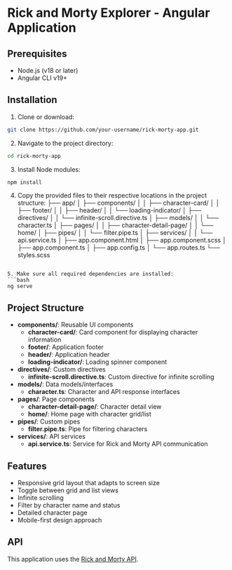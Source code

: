 # Rick and Morty Explorer - Angular Application

## Prerequisites
- Node.js (v18 or later)
- Angular CLI v19+

## Installation

1. Clone or download:
```bash
git clone https://github.com/your-username/rick-morty-app.git
```

2. Navigate to the project directory:
```bash
cd rick-morty-app
```

3. Install Node modules:
```bash
npm install
```

4. Copy the provided files to their respective locations in the project structure:
├── app/
│   ├── components/
│   │   ├── character-card/
│   │   ├── footer/
│   │   ├── header/
│   │   └── loading-indicator/
│   ├── directives/
│   │   └── infinite-scroll.directive.ts
│   ├── models/
│   │   └── character.ts
│   ├── pages/
│   │   ├── character-detail-page/
│   │   └── home/
│   ├── pipes/
│   │   └── filter.pipe.ts
│   ├── services/
│   │   └── api.service.ts
│   ├── app.component.html
│   ├── app.component.scss
│   ├── app.component.ts
│   ├── app.config.ts
│   └── app.routes.ts
└── styles.scss
```

5. Make sure all required dependencies are installed:
```bash
ng serve
```

## Project Structure

- **components/**: Reusable UI components
  - **character-card/**: Card component for displaying character information
  - **footer/**: Application footer
  - **header/**: Application header
  - **loading-indicator/**: Loading spinner component
- **directives/**: Custom directives
  - **infinite-scroll.directive.ts**: Custom directive for infinite scrolling
- **models/**: Data models/interfaces
  - **character.ts**: Character and API response interfaces
- **pages/**: Page components
  - **character-detail-page/**: Character detail view
  - **home/**: Home page with character grid/list
- **pipes/**: Custom pipes
  - **filter.pipe.ts**: Pipe for filtering characters
- **services/**: API services
  - **api.service.ts**: Service for Rick and Morty API communication

## Features

- Responsive grid layout that adapts to screen size
- Toggle between grid and list views
- Infinite scrolling
- Filter by character name and status
- Detailed character page
- Mobile-first design approach

## API

This application uses the [Rick and Morty API](https://rickandmortyapi.com/).